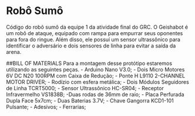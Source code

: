 # Robô Sumô
Código do robô sumô da equipe 1 da atividade final do GRC.
O Geishabot é um robô de ataque, equipado com rampa para empurrar seus oponentes para fora do ringue. Além disso, ele possuí um sensor ultrassônico para identificar o adversário e dois sensores de linha para evitar a saída da arena.

##BILL OF MATERIALS
Para a montagem desse protótipo estaremos utilizando as seguintes peças.
    - Arduino Nano V3.0;
    - Dois Micro Motores 6V DC N20 100RPM com Caixa de Redução;
    - Ponte H L9110 2-CHANNEL MOTOR DRIVER;
    - Rodízio com esfera metálica;
    - Dois Módulos Seguidores de Linha TCRT5000;
    - Sensor Ultrassônico HC-SR04;
    -  Receptor Infravermelho VS1838B;
    -Duas rodas de 36mm de raio;
    - Placa Perfurada Dupla Face 5x7cm;
    - Duas Baterias 3.7V;
    - Chave Gangorra KCD1-101 Pulsante;
    - Adesivos;
    - Ferrarias;
